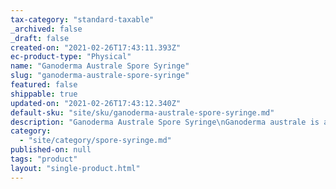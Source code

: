 ```yaml
---
tax-category: "standard-taxable"
_archived: false
_draft: false
created-on: "2021-02-26T17:43:11.393Z"
ec-product-type: "Physical"
name: "Ganoderma Australe Spore Syringe"
slug: "ganoderma-australe-spore-syringe"
featured: false
shippable: true
updated-on: "2021-02-26T17:43:12.340Z"
default-sku: "site/sku/ganoderma-australe-spore-syringe.md"
description: "Ganoderma Australe Spore Syringe\nGanoderma australe is a bracket fungus and medicinal mushroom that can be found throughout Europe, predominantly Northern Europe.</span></p>\n<p>Bracket fungi are high in Beta Glucans and complex polysaccharides.<br></p>\n<p>Contents: Sterile water and hydrated<em> Ganoderma australe</em><span> </span>spores</p>\n</div>\n<p><span>Size: 10ml aqueous spore syringe</span></p>\n<p>Our spore syringes have been manufactured in the UK in a sterile environment.<br></p>\n<p><span>We have created a </span><span>\"<a href=\"https://female-forager-store.myshopify.com/blogs/news/how-to-use-a-spore-syringe\" data-mce-href=\"https://female-forager-store.myshopify.com/blogs/news/how-to-use-a-spore-syringe\">how to use a spore syringe</a>\" guide</span><span> which contains the typical Do’s and Don’t of mushroom cultivation, to get you started on your mushroom growing journey!"
category:
  - "site/category/spore-syringe.md"
published-on: null
tags: "product"
layout: "single-product.html"
---
```



